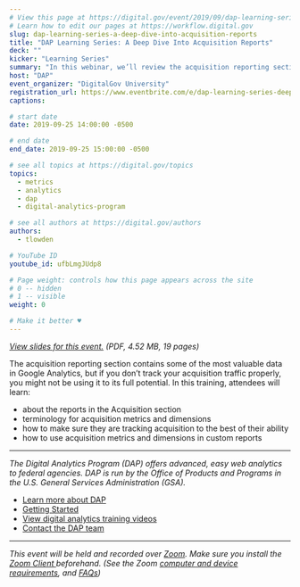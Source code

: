 ```yaml
---
# View this page at https://digital.gov/event/2019/09/dap-learning-series-a-deep-dive
# Learn how to edit our pages at https://workflow.digital.gov
slug: dap-learning-series-a-deep-dive-into-acquisition-reports
title: "DAP Learning Series: A Deep Dive Into Acquisition Reports"
deck: ""
kicker: "Learning Series"
summary: "In this webinar, we’ll review the acquisition reporting section in-depth, and discuss usefulness of reports and where there may be gaps in data."
host: "DAP"
event_organizer: "DigitalGov University"
registration_url: https://www.eventbrite.com/e/dap-learning-series-deep-dive-acquisition-reports-registration-59347581213
captions: 

# start date
date: 2019-09-25 14:00:00 -0500

# end date
end_date: 2019-09-25 15:00:00 -0500

# see all topics at https://digital.gov/topics
topics: 
  - metrics
  - analytics
  - dap
  - digital-analytics-program

# see all authors at https://digital.gov/authors
authors: 
  - tlowden

# YouTube ID
youtube_id: ufbLmgJUdp8

# Page weight: controls how this page appears across the site
# 0 -- hidden
# 1 -- visible
weight: 0

# Make it better ♥
---
```


_[View slides for this event.](https://digital.gov/pdf/Deep-Dive-Into-Acquisition-Reports.pdf) (PDF, 4.52 MB, 19 pages)_

The acquisition reporting section contains some of the most valuable data in Google Analytics, but if you don’t track your acquisition traffic properly, you might not be using it to its full potential. In this training, attendees will learn:

- about the reports in the Acquisition section
- terminology for acquisition metrics and dimensions
- how to make sure they are tracking acquisition to the best of their ability
- how to use acquisition metrics and dimensions in custom reports

---

_The Digital Analytics Program (DAP) offers advanced, easy web analytics to federal agencies. DAP is run by the Office of Products and Programs in the U.S. General Services Administration (GSA)._

- [Learn more about DAP](https://www.digitalgov.gov/services/dap/)
- [Getting Started](https://github.com/digital-analytics-program/gov-wide-code)
- [View digital analytics training videos](https://www.youtube.com/playlist?list=PLd9b-GuOJ3nFwlyvLFUtmDpYFKezhot8P)
- [Contact the DAP team](mailto:dap@support.digitalgov.gov)

---

_This event will be held and recorded over [Zoom](https://www.zoom.us/). Make sure you install the [Zoom Client ](https://zoom.us/download#client&#95;4meeting) beforehand. (See the Zoom [computer and device requirements](https://support.zoom.us/hc/en-us/articles/201362023-System-Requirements-for-PC-Mac-and-Linux), and [FAQs](https://support.zoom.us/hc/en-us/sections/200277708-Frequently-Asked-Questions))_
